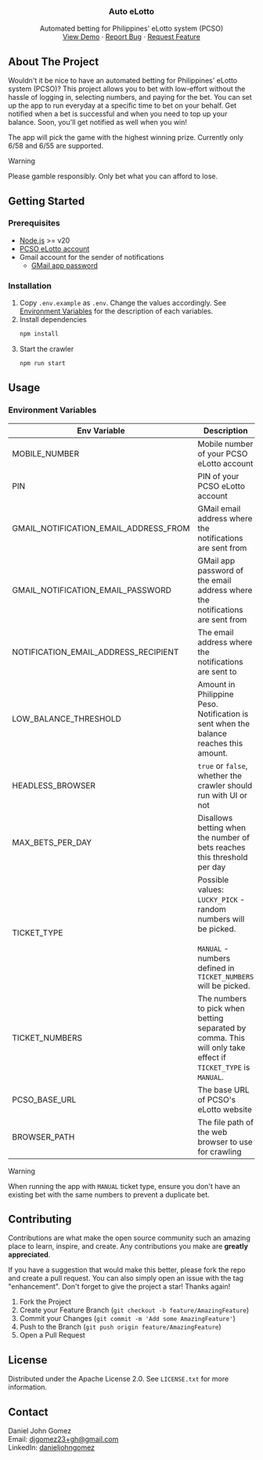 <!-- PROJECT LOGO -->
<br />
<div align="center">
<h3 align="center">Auto eLotto</h3>

  <p align="center">
    Automated betting for Philippines' eLotto system (PCSO)
    <br />
    <a href="https://www.youtube.com/watch?v=WFTISzaTpk0">View Demo</a>
    ·
    <a href="https://github.com/danieljohngomez/auto-elotto/issues/new?labels=bug">Report Bug</a>
    ·
    <a href="https://github.com/danieljohngomez/auto-elotto/issues/new?labels=enhancement">Request Feature</a>
  </p>
</div>

<!-- ABOUT THE PROJECT -->
## About The Project

Wouldn't it be nice to have an automated betting for Philippines' eLotto system (PCSO)? This project allows you to bet with low-effort without the hassle of logging in, selecting numbers, and paying for the bet.
You can set up the app to run everyday at a specific time to bet on your behalf. Get notified when a bet is successful and when you need to top up your balance. Soon, you'll get notified as well when you win!

The app will pick the game with the highest winning prize. Currently only 6/58 and 6/55 are supported.

> [!WARNING]  
> Please gamble responsibly. Only bet what you can afford to lose.

<!-- GETTING STARTED -->
## Getting Started

### Prerequisites

* [Node.js](https://nodejs.org/en/download) >= v20
* [PCSO eLotto account](https://elotto.pcso.gov.ph)
* Gmail account for the sender of notifications
  * [GMail app password](https://support.google.com/mail/answer/185833?hl=en)

### Installation
1. Copy `.env.example` as `.env`. Change the values accordingly. See [Environment Variables](#environment-variables) for the description of each variables. 
2. Install dependencies
   ```sh
   npm install
   ```
4. Start the crawler
   ```js
   npm run start
   ```

<!-- USAGE EXAMPLES -->
## Usage

### Environment Variables

| Env Variable                          | Description                                                                                                                              | Optional                       | Default Value                            |
|---------------------------------------|------------------------------------------------------------------------------------------------------------------------------------------|--------------------------------|------------------------------------------|
| MOBILE_NUMBER                         | Mobile number of your PCSO eLotto account                                                                                                | No                             |                                          |
| PIN                                   | PIN of your PCSO eLotto account                                                                                                          | No                             |                                          |
| GMAIL_NOTIFICATION_EMAIL_ADDRESS_FROM | GMail email address where the notifications are sent from                                                                                | No                             |                                          |
| GMAIL_NOTIFICATION_EMAIL_PASSWORD     | GMail app password of the email address where the notifications are sent from                                                            | No                             |                                          |
| NOTIFICATION_EMAIL_ADDRESS_RECIPIENT  | The email address where the notifications are sent to                                                                                    | No                             |                                          |
| LOW_BALANCE_THRESHOLD                 | Amount in Philippine Peso. Notification is sent when the balance reaches this amount.                                                    | Yes                            | `50`                                     |
| HEADLESS_BROWSER                      | `true` or `false`, whether the crawler should run with UI or not                                                                         | Yes                            | `false`                                  |
| MAX_BETS_PER_DAY                      | Disallows betting when the number of bets reaches this threshold per day                                                                 | Yes                            | `1`                                      |
| TICKET_TYPE                           | Possible values: `LUCKY_PICK` - random numbers will be picked. <br/><br/> `MANUAL` - numbers defined in `TICKET_NUMBERS` will be picked. | Yes                            | `LUCKY_PICK`                             |
| TICKET_NUMBERS                        | The numbers to pick when betting separated by comma. This will only take effect if `TICKET_TYPE` is `MANUAL`.                            | No if `TICKET_TYPE` = `MANUAL` |                                          |
| PCSO_BASE_URL                         | The base URL of PCSO's eLotto website                                                                                                    | Yes                            | `https://elotto.pcso.gov.ph`             |
| BROWSER_PATH                          | The file path of the web browser to use for crawling                                                                                     | Yes                            | (default browser installed by Puppeteer) |

> [!WARNING]  
> When running the app with `MANUAL` ticket type, ensure you don't have an existing bet with the same numbers to prevent a duplicate bet.


<!-- CONTRIBUTING -->
## Contributing

Contributions are what make the open source community such an amazing place to learn, inspire, and create. Any contributions you make are **greatly appreciated**.

If you have a suggestion that would make this better, please fork the repo and create a pull request. You can also simply open an issue with the tag "enhancement".
Don't forget to give the project a star! Thanks again!

1. Fork the Project
2. Create your Feature Branch (`git checkout -b feature/AmazingFeature`)
3. Commit your Changes (`git commit -m 'Add some AmazingFeature'`)
4. Push to the Branch (`git push origin feature/AmazingFeature`)
5. Open a Pull Request

<!-- LICENSE -->
## License

Distributed under the Apache License 2.0. See `LICENSE.txt` for more information.


<!-- CONTACT -->
## Contact

Daniel John Gomez<br/>
Email: [djgomez23+gh@gmail.com](mailto:djgomez23+gh@gmail.com) <br/>
LinkedIn: [danieljohngomez](https://www.linkedin.com/in/danieljohngomez)

